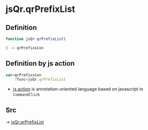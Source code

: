 # jsQr.qrPrefixList

## Definition

```js.js
function jsQr.qrPrefixList(

) -> qrPrefixsCon
```


## Definition by js action

```js.js
var=qrPrefixsCon
	?func=jsQr.qrPrefixList

```

- [js action](#) is annotation-oriented language based on javascript in `CommandClick`



## Src

-> [jsQr.qrPrefixList](https://github.com/puutaro/CommandClick/blob/master/app/src/main/java/com/puutaro/commandclick/fragment_lib/terminal_fragment/js_interface/qr/JsQr.kt#L47)


